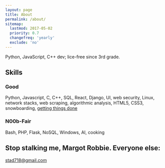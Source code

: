 ```yaml
---
layout: page
title: About
permalink: /about/
sitemap:
  lastmod: 2017-05-02
  priority: 0.7
  changefreq: 'yearly'
  exclude: 'no'
---
```


Python, JavaScript, C++ dev; lice-free since 3rd grade.

## Skills
### Good
Python, Javascript, C, C++, SQL, React, Django, UI, web security, Linux, network stacks, web scraping, algorithmic analysis, HTML5, CSS3, snowboarding, [getting things done](http://www.joelonsoftware.com/articles/GuerrillaInterviewing3.html)
### N00b-Fair
Bash, PHP, Flask, NoSQL, Windows, AI, cooking

## Stop stalking me, Margot Robbie. Everyone else:

[stad718@gmail.com](mailto:stad718@gmail.com)